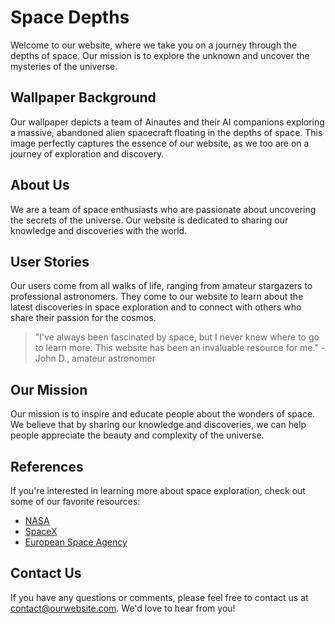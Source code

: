 <!--font:Poppins-->

# Space Depths

Welcome to our website, where we take you on a journey through the depths of space. Our mission is to explore the unknown and uncover the mysteries of the universe. 

## Wallpaper Background

Our wallpaper depicts a team of Ainautes and their AI companions exploring a massive, abandoned alien spacecraft floating in the depths of space. This image perfectly captures the essence of our website, as we too are on a journey of exploration and discovery.

## About Us

We are a team of space enthusiasts who are passionate about uncovering the secrets of the universe. Our website is dedicated to sharing our knowledge and discoveries with the world. 

## User Stories

Our users come from all walks of life, ranging from amateur stargazers to professional astronomers. They come to our website to learn about the latest discoveries in space exploration and to connect with others who share their passion for the cosmos. 

> "I've always been fascinated by space, but I never knew where to go to learn more. This website has been an invaluable resource for me." - John D., amateur astronomer

## Our Mission

Our mission is to inspire and educate people about the wonders of space. We believe that by sharing our knowledge and discoveries, we can help people appreciate the beauty and complexity of the universe. 

## References

If you're interested in learning more about space exploration, check out some of our favorite resources:

- [NASA](#)
- [SpaceX](#)
- [European Space Agency](#)

## Contact Us

If you have any questions or comments, please feel free to contact us at [contact@ourwebsite.com](mailto:contact@ourwebsite.com). We'd love to hear from you!

<!--

Write me content for website with wallpaper which alt text is:

"A team of Ainautes and their AI companions exploring a massive, abandoned alien spacecraft floating in the depths of space."

The name/title of the page should not be 1:1 copy of the alt text but rather a real content of the website which is using this wallpaper.

- Use markdown format 
- Start with heading
- Heading should be short and concise
- The content should look like a real website 
- The website should not be about the wallpaper, wallpaper is just a related background
- Heading should be contain work "wallpaper" or "background"
- Include real sections like references, contact, user stories, etc. use things relevant to the page purpose.
- Feel free to use structure like headings, bullets, numbering, blockquotes, paragraphs, horizontal lines, etc.
- You can use formatting like bold or _italic_
- You can include UTF-8 emojis
- Links should be only #hash anchors (and you can refer to the document itself)
- Do not include images


---


# Exploring the Unknown: A Journey Through the Depths of Space

Welcome to our website, where we take you on a journey through the depths of space. Our mission is to explore the unknown and uncover the mysteries of the universe. 

## Wallpaper Background

Our wallpaper depicts a team of Ainautes and their AI companions exploring a massive, abandoned alien spacecraft floating in the depths of space. This image perfectly captures the essence of our website, as we too are on a journey of exploration and discovery.

## About Us

We are a team of space enthusiasts who are passionate about uncovering the secrets of the universe. Our website is dedicated to sharing our knowledge and discoveries with the world. 

## User Stories

Our users come from all walks of life, ranging from amateur stargazers to professional astronomers. They come to our website to learn about the latest discoveries in space exploration and to connect with others who share their passion for the cosmos. 

> "I've always been fascinated by space, but I never knew where to go to learn more. This website has been an invaluable resource for me." - John D., amateur astronomer

## Our Mission

Our mission is to inspire and educate people about the wonders of space. We believe that by sharing our knowledge and discoveries, we can help people appreciate the beauty and complexity of the universe. 

## References

If you're interested in learning more about space exploration, check out some of our favorite resources:

- [NASA](#)
- [SpaceX](#)
- [European Space Agency](#)

## Contact Us

If you have any questions or comments, please feel free to contact us at [contact@ourwebsite.com](mailto:contact@ourwebsite.com). We'd love to hear from you!


---


Write me a Google font which is best fitting for the website.

Pick from the list:
- Cabin
- Lato
- Raleway
- Montserrat
- Dancing Script
- Poppins
- Barlow Condensed
- Futura
- Great Vibes
- Orbitron
- Lobster
- Open Sans
- Alegreya
- Cinzel Decorative
- Cormorant Garamond
- Playfair Display
- Exo 2
- Roboto
- Cinzel
- IBM Plex Sans
- Inter
- Creepster


Write just the font name nothing else.


---


Poppins

-->
